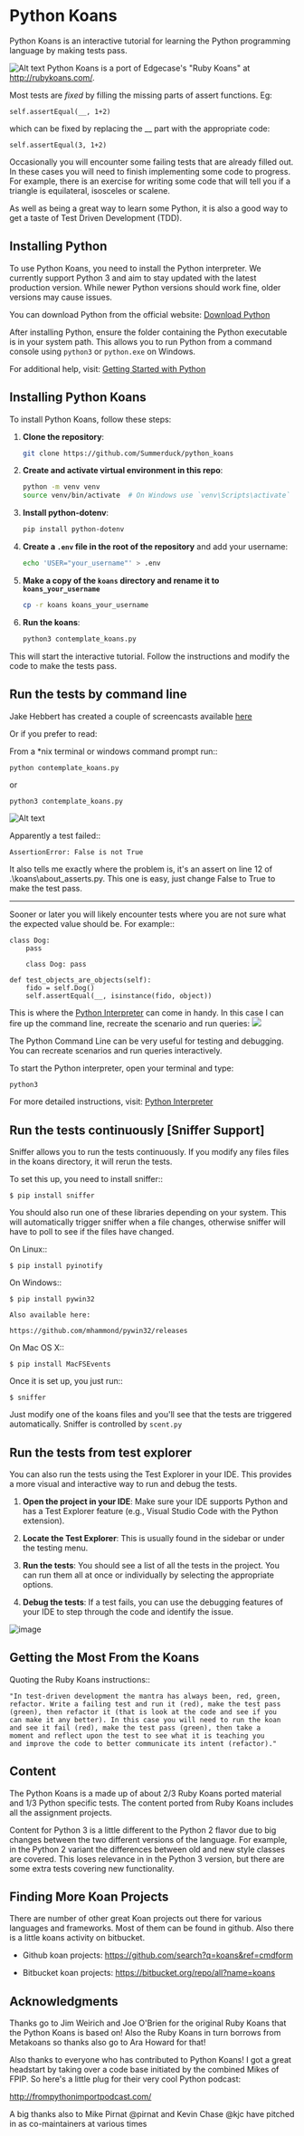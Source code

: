 
Python Koans
============
Python Koans is an interactive tutorial for learning the Python programming
language by making tests pass.

![Alt text](https://user-images.githubusercontent.com/2614930/28401740-ec6214b2-6cd0-11e7-8afd-30ed3102bfd6.png)
Python Koans is a port of Edgecase's "Ruby Koans" 
at http://rubykoans.com/.


Most tests are *fixed* by filling the missing parts of assert functions. Eg:

    self.assertEqual(__, 1+2)

which can be fixed by replacing the __ part with the appropriate code:

    self.assertEqual(3, 1+2)

Occasionally you will encounter some failing tests that are already filled out.
In these cases you will need to finish implementing some code to progress. For
example, there is an exercise for writing some code that will tell you if a
triangle is equilateral, isosceles or scalene.

As well as being a great way to learn some Python, it is also a good way to get
a taste of Test Driven Development (TDD).



Installing Python
-----------------

To use Python Koans, you need to install the Python interpreter. We currently support Python 3 and aim to stay updated with the latest production version. While newer Python versions should work fine, older versions may cause issues.

You can download Python from the official website: [Download Python](http://www.python.org/download)

After installing Python, ensure the folder containing the Python executable is in your system path. This allows you to run Python from a command console using `python3` or `python.exe` on Windows.

For additional help, visit: [Getting Started with Python](http://www.python.org/about/gettingstarted)


Installing Python Koans
-----------------------

To install Python Koans, follow these steps:

1. **Clone the repository**:
    ```sh
    git clone https://github.com/Summerduck/python_koans
    ```
2. **Create and activate virtual environment in this repo**:
    ```sh
    python -m venv venv
    source venv/bin/activate  # On Windows use `venv\Scripts\activate`
    ```
3. **Install python-dotenv**:
    ```sh
    pip install python-dotenv
    ```
4. **Create a `.env` file in the root of the repository** and add your username:
    ```sh
    echo 'USER="your_username"' > .env
    ```

5. **Make a copy of the `koans` directory and rename it to `koans_your_username`**
    ```sh
    cp -r koans koans_your_username
    ```
6. **Run the koans**:
    ```sh
    python3 contemplate_koans.py
    ```

This will start the interactive tutorial. Follow the instructions and modify the code to make the tests pass.


Run the tests by command line
---------------

Jake Hebbert has created a couple of screencasts available [here](http://www.youtube.com/watch?v=e2WXgXEjbHY&list=PL5Up_u-XkWgNcunP_UrTJG_3EXgbK2BQJ&index=1)

Or if you prefer to read:

From a \*nix terminal or windows command prompt run::

    python contemplate_koans.py

or

    python3 contemplate_koans.py


![Alt text](/images/compleate_koans.png)



Apparently a test failed::

    AssertionError: False is not True

It also tells me exactly where the problem is, it's an assert on line 12
of .\\koans\\about_asserts.py. This one is easy, just change False to True to
make the test pass.
_____
Sooner or later you will likely encounter tests where you are not sure what the
expected value should be. For example::

    class Dog:
        pass

        class Dog: pass

    def test_objects_are_objects(self):
        fido = self.Dog()
        self.assertEqual(__, isinstance(fido, object))

This is where the [Python Interpreter](https://cs.stanford.edu/people/nick/py/python-interpreter.html#:~:text=In%20the%20terminal%20type%20the,on%20Windows%20ctrl%2Dz) can come in handy. In this case I can
fire up the command line, recreate the scenario and run queries:
![](/images/fido_dog.png)

The Python Command Line can be very useful for testing and debugging. You can recreate scenarios and run queries interactively.

To start the Python interpreter, open your terminal and type:
```sh
python3
```

For more detailed instructions, visit: [Python Interpreter](https://cs.stanford.edu/people/nick/py/python-interpreter.html#:~:text=In%20the%20terminal%20type%20the,on%20Windows%20ctrl%2Dz)

Run the tests continuously [Sniffer Support]
---------------

Sniffer allows you to run the tests continuously. If you modify any files files
in the koans directory, it will rerun the tests.

To set this up, you need to install sniffer::

    $ pip install sniffer

You should also run one of these libraries depending on your system. This will
automatically trigger sniffer when a file changes, otherwise sniffer will have
to poll to see if the files have changed.

On Linux::

    $ pip install pyinotify

On Windows::

    $ pip install pywin32

    Also available here:

    https://github.com/mhammond/pywin32/releases

On Mac OS X::

    $ pip install MacFSEvents

Once it is set up, you just run::

    $ sniffer

Just modify one of the koans files and you'll see that the tests are triggered automatically. Sniffer is controlled by `scent.py`

Run the tests from test explorer
-------------------------------
You can also run the tests using the Test Explorer in your IDE. This provides a more visual and interactive way to run and debug the tests.

1. **Open the project in your IDE**: Make sure your IDE supports Python and has a Test Explorer feature (e.g., Visual Studio Code with the Python extension).

2. **Locate the Test Explorer**: This is usually found in the sidebar or under the testing menu.

3. **Run the tests**: You should see a list of all the tests in the project. You can run them all at once or individually by selecting the appropriate options.

4. **Debug the tests**: If a test fails, you can use the debugging features of your IDE to step through the code and identify the issue.

![image](images/run_the_tests_from_test_explorer.png)


Getting the Most From the Koans
-------------------------------

Quoting the Ruby Koans instructions::

	"In test-driven development the mantra has always been, red, green,
	refactor. Write a failing test and run it (red), make the test pass
	(green), then refactor it (that is look at the code and see if you
	can make it any better). In this case you will need to run the koan
	and see it fail (red), make the test pass (green), then take a
	moment and reflect upon the test to see what it is teaching you
	and improve the code to better communicate its intent (refactor)."


Content
-------

The Python Koans is a made up of about 2/3 Ruby Koans ported material and 1/3
Python specific tests. The content ported from Ruby Koans includes all the
assignment projects.

Content for Python 3 is a little different to the Python 2 flavor due to big
changes between the two different versions of the language.  For example, in
the Python 2 variant the differences between old and new style classes are
covered. This loses relevance in in the Python 3 version, but there are some
extra tests covering new functionality.


Finding More Koan Projects
--------------------------

There are number of other great Koan projects out there for various languages
and frameworks. Most of them can be found in github. Also there is a little
koans activity on bitbucket.

* Github koan projects:
    https://github.com/search?q=koans&ref=cmdform

* Bitbucket koan projects:
    https://bitbucket.org/repo/all?name=koans

Acknowledgments
---------------

Thanks go to Jim Weirich and Joe O'Brien for the original Ruby Koans that the
Python Koans is based on! Also the Ruby Koans in turn borrows from Metakoans
so thanks also go to Ara Howard for that!

Also thanks to everyone who has contributed to Python Koans! I got a great
headstart by taking over a code base initiated by the combined Mikes of
FPIP. So here's a little plug for their very cool Python podcast:

  http://frompythonimportpodcast.com/

A big thanks also to Mike Pirnat @pirnat and Kevin Chase @kjc have pitched in
as co-maintainers at various times
